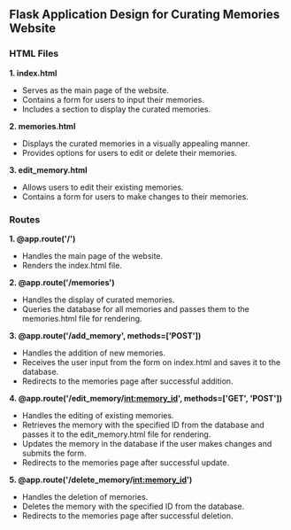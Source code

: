  ## Flask Application Design for Curating Memories Website

### HTML Files

**1. index.html**
- Serves as the main page of the website.
- Contains a form for users to input their memories.
- Includes a section to display the curated memories.

**2. memories.html**
- Displays the curated memories in a visually appealing manner.
- Provides options for users to edit or delete their memories.

**3. edit_memory.html**
- Allows users to edit their existing memories.
- Contains a form for users to make changes to their memories.

### Routes

**1. @app.route('/')**
- Handles the main page of the website.
- Renders the index.html file.

**2. @app.route('/memories')**
- Handles the display of curated memories.
- Queries the database for all memories and passes them to the memories.html file for rendering.

**3. @app.route('/add_memory', methods=['POST'])**
- Handles the addition of new memories.
- Receives the user input from the form on index.html and saves it to the database.
- Redirects to the memories page after successful addition.

**4. @app.route('/edit_memory/<int:memory_id>', methods=['GET', 'POST'])**
- Handles the editing of existing memories.
- Retrieves the memory with the specified ID from the database and passes it to the edit_memory.html file for rendering.
- Updates the memory in the database if the user makes changes and submits the form.
- Redirects to the memories page after successful update.

**5. @app.route('/delete_memory/<int:memory_id>')**
- Handles the deletion of memories.
- Deletes the memory with the specified ID from the database.
- Redirects to the memories page after successful deletion.